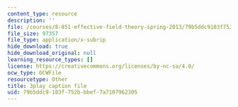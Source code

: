 ```yaml
---
content_type: resource
description: ''
file: /courses/8-851-effective-field-theory-spring-2013/79b5ddc9103f752bbbef7a7107962305_kJFbJDYuU_k.srt
file_size: 97357
file_type: application/x-subrip
hide_download: true
hide_download_original: null
learning_resource_types: []
license: https://creativecommons.org/licenses/by-nc-sa/4.0/
ocw_type: OCWFile
resourcetype: Other
title: 3play caption file
uid: 79b5ddc9-103f-752b-bbef-7a7107962305
---
```

